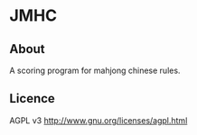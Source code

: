 JMHC
====

About
-----

A scoring program for mahjong chinese rules.


Licence
-------

AGPL v3
http://www.gnu.org/licenses/agpl.html
